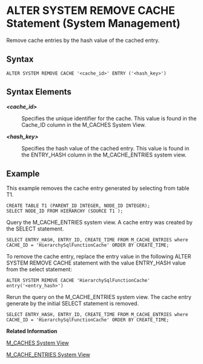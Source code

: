 <!-- loioe4a2ad5facb04ae2b76b6c885f7913ff -->

# ALTER SYSTEM REMOVE CACHE Statement \(System Management\)

Remove cache entries by the hash value of the cached entry.



<a name="loioe4a2ad5facb04ae2b76b6c885f7913ff__section_avf_jsx_dyb"/>

## Syntax

```
ALTER SYSTEM REMOVE CACHE '<cache_id>' ENTRY ('<hash_key>')
```



<a name="loioe4a2ad5facb04ae2b76b6c885f7913ff__section_bvf_jsx_dyb"/>

## Syntax Elements


<dl>
<dt><b>

*<cache\_id\>*

</b></dt>
<dd>

Specifies the unique identifier for the cache. This value is found in the Cache\_ID column in the M\_CACHES System View.



</dd><dt><b>

*<hash\_key\>*

</b></dt>
<dd>

Specifies the hash value of the cached entry. This value is found in the ENTRY\_HASH column in the M\_CACHE\_ENTRIES system view.



</dd>
</dl>



<a name="loioe4a2ad5facb04ae2b76b6c885f7913ff__section_jkq_nz2_2yb"/>

## Example

This example removes the cache entry generated by selecting from table T1.

```
CREATE TABLE T1 (PARENT_ID INTEGER, NODE_ID INTEGER);
SELECT NODE_ID FROM HIERARCHY (SOURCE T1 );
```

Query the M\_CACHE\_ENTRIES system view. A cache entry was created by the SELECT statement.

```
SELECT ENTRY_HASH, ENTRY_ID, CREATE_TIME FROM M_CACHE_ENTRIES where CACHE_ID = 'HierarchySqlFunctionCache' ORDER BY CREATE_TIME; 
```

To remove the cache entry, replace the entry value in the following ALTER SYSTEM REMOVE CACHE statement with the value ENTRY\_HASH value from the select statement:

```
ALTER SYSTEM REMOVE CACHE 'HierarchySqlFunctionCache' entry('<entry_hash>')
```

Rerun the query on the M\_CACHE\_ENTRIES system view. The cache entry generate by the initial SELECT statement is removed.

```
SELECT ENTRY_HASH, ENTRY_ID, CREATE_TIME FROM M_CACHE_ENTRIES where CACHE_ID = 'HierarchySqlFunctionCache' ORDER BY CREATE_TIME; 
```

**Related Information**  


[M\_CACHES System View](../../020-System-Views-Reference/022-Monitoring-Views/m-caches-system-view-20a93aa.md "Provides aggregated information on caches.")

[M\_CACHE\_ENTRIES System View](../../020-System-Views-Reference/022-Monitoring-Views/m-cache-entries-system-view-20a907b.md "Provides cache entry information.")

